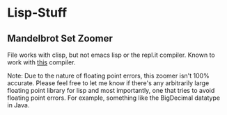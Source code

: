 # Lisp-Stuff


## Mandelbrot Set Zoomer
File works with clisp, but not emacs lisp or the repl.it compiler. 
Known to work with [this](https://rextester.com/l/common_lisp_online_compiler) compiler. 

Note: Due to the nature of floating point errors, this zoomer isn't 100% accurate. Please feel free to let me know if there's any arbitrarily large floating point library for lisp and most importantly, one that tries to avoid floating point errors. For example, something like the BigDecimal datatype in Java.
